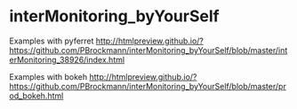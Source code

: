 # interMonitoring_byYourSelf

Examples with pyferret
http://htmlpreview.github.io/?https://github.com/PBrockmann/interMonitoring_byYourSelf/blob/master/interMonitoring_38926/index.html

Examples with bokeh 
http://htmlpreview.github.io/?https://github.com/PBrockmann/interMonitoring_byYourSelf/blob/master/prod_bokeh.html
